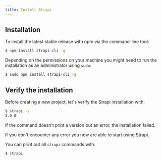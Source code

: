 ```yaml
---
title: Install Strapi
---
```


## Installation

To install the latest stable release with npm via the command-line tool:

```bash
$ npm install strapi-cli -g
```

Depending on the permissions on your machine you might need to run the installation as an administrator using `sudo`:

```bash
$ sudo npm install strapi-cli -g
```

## Verify the installation

Before creating a new project, let's verify the Strapi installation with:

```bash
$ strapi -v
2.0.0
```

If the command doesn't print a version but an error, the installation failed.

If you don't encounter any error you now are able to start using Strapi.

You can print out all `strapi` commands with:

```bash
$ strapi
```
